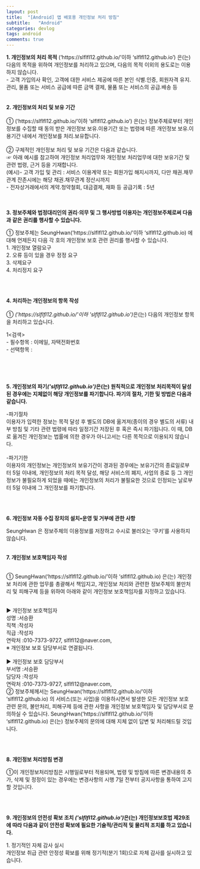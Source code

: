 ```yaml
---
layout: post
title:  "[Android] 앱 배포용 개인정보 처리 방침"
subtitle:   "Android"
categories: devlog
tags: android
comments: true
---
```


<p><strong>1. 개인정보의 처리 목적</strong> <SeungHwan>(‘https://slflfl12.github.io/’이하 ‘slflfl12.github.io’) 은(는) 다음의 목적을 위하여 개인정보를 처리하고 있으며, 다음의 목적 이외의 용도로는 이용하지 않습니다.</br> - 고객 가입의사 확인, 고객에 대한 서비스 제공에 따른 본인 식별.인증, 회원자격 유지.관리, 물품 또는 서비스 공급에 따른 금액 결제, 물품 또는 서비스의 공급.배송 등</br></br></br><strong>2. 개인정보의 처리 및 보유 기간</strong></br></br>① <SeungHwan>(‘https://slflfl12.github.io/’이하 ‘slflfl12.github.io’) 은(는) 정보주체로부터 개인정보를 수집할 때 동의 받은 개인정보 보유․이용기간 또는 법령에 따른 개인정보 보유․이용기간 내에서 개인정보를 처리․보유합니다.</br></br>② 구체적인 개인정보 처리 및 보유 기간은 다음과 같습니다.</br>☞ 아래 예시를 참고하여 개인정보 처리업무와  개인정보 처리업무에 대한 보유기간 및 관련 법령, 근거 등을 기재합니다.</br>(예시)- 고객 가입 및 관리 : 서비스 이용계약 또는 회원가입 해지시까지, 다만 채권․채무관계 잔존시에는 해당 채권․채무관계 정산시까지</br>- 전자상거래에서의 계약․청약철회, 대금결제, 재화 등 공급기록 : 5년 </br></br></br>

<p class="lh6 bs4"><strong>3. 정보주체와 법정대리인의 권리·의무 및 그 행사방법 이용자는 개인정보주체로써 다음과 같은 권리를 행사할 수 있습니다.</strong></p><p class="ls2">① 정보주체는 SeungHwan(‘https://slflfl12.github.io/’이하 ‘slflfl12.github.io) 에 대해 언제든지 다음 각 호의 개인정보 보호 관련 권리를 행사할 수 있습니다.</br>1. 개인정보 열람요구</br> 2. 오류 등이 있을 경우 정정 요구</br> 3. 삭제요구</br> 4. 처리정지 요구</p></br></br><p class='lh6 bs4'><strong>4. 처리하는 개인정보의 항목 작성 </strong></br></br> ① <em class="emphasis"><SeungHwan>('https://slflfl12.github.io/'이하  'slflfl12.github.io')</em>은(는) 다음의 개인정보 항목을 처리하고 있습니다.</p><p class='ls2'>1<검색></br>- 필수항목 : 이메일, 자택전화번호</br>- 선택항목 : </p></br></br></br><p class='lh6 bs4'><strong>5. 개인정보의 파기<em class="emphasis"><SeungHwan>('slflfl12.github.io')</em>은(는) 원칙적으로 개인정보 처리목적이 달성된 경우에는 지체없이 해당 개인정보를 파기합니다. 파기의 절차, 기한 및 방법은 다음과 같습니다.</strong></p><p class='ls2'>-파기절차</br>이용자가 입력한 정보는 목적 달성 후 별도의 DB에 옮겨져(종이의 경우 별도의 서류) 내부 방침 및 기타 관련 법령에 따라 일정기간 저장된 후 혹은 즉시 파기됩니다. 이 때, DB로 옮겨진 개인정보는 법률에 의한 경우가 아니고서는 다른 목적으로 이용되지 않습니다.</br></br>-파기기한</br>이용자의 개인정보는 개인정보의 보유기간이 경과된 경우에는 보유기간의 종료일로부터 5일 이내에, 개인정보의 처리 목적 달성, 해당 서비스의 폐지, 사업의 종료 등 그 개인정보가 불필요하게 되었을 때에는 개인정보의 처리가 불필요한 것으로 인정되는 날로부터 5일 이내에 그 개인정보를 파기합니다.</p><p class='ls2'></p></br></br><p class="lh6 bs4"><strong>6. 개인정보 자동 수집 장치의 설치•운영 및 거부에 관한 사항</strong></p><p class="ls2">SeungHwan 은 정보주체의 이용정보를 저장하고 수시로 불러오는 ‘쿠키’를 사용하지 않습니다.</br></br><p class='lh6 bs4'><strong>7. 개인정보 보호책임자 작성 </strong></p><br/> ①  SeungHwan(‘https://slflfl12.github.io/’이하 ‘slflfl12.github.io) 은(는) 개인정보 처리에 관한 업무를 총괄해서 책임지고, 개인정보 처리와 관련한 정보주체의 불만처리 및 피해구제 등을 위하여 아래와 같이 개인정보 보호책임자를 지정하고 있습니다.<p class='ls2'><br/>▶ 개인정보 보호책임자 <br/>성명 :서승환<br/>직책 :작성자<br/>직급 :작성자<br/>연락처 :010-7373-9727, slflfl12@naver.com, <br/>※ 개인정보 보호 담당부서로 연결됩니다.<br/> <br/>▶ 개인정보 보호 담당부서<br/>부서명 :서승환<br/>담당자 :작성자<br/>연락처 :010-7373-9727, slflfl12@naver.com, <br/>② 정보주체께서는 SeungHwan(‘https://slflfl12.github.io/’이하 ‘slflfl12.github.io) 의 서비스(또는 사업)을 이용하시면서 발생한 모든 개인정보 보호 관련 문의, 불만처리, 피해구제 등에 관한 사항을 개인정보 보호책임자 및 담당부서로 문의하실 수 있습니다. SeungHwan(‘https://slflfl12.github.io/’이하 ‘slflfl12.github.io) 은(는) 정보주체의 문의에 대해 지체 없이 답변 및 처리해드릴 것입니다.</p></br></br><p class='lh6 bs4'><strong>8. 개인정보 처리방침 변경 </strong></p><p>①이 개인정보처리방침은 시행일로부터 적용되며, 법령 및 방침에 따른 변경내용의 추가, 삭제 및 정정이 있는 경우에는 변경사항의 시행 7일 전부터 공지사항을 통하여 고지할 것입니다.</p></br></br><p class='lh6 bs4'><strong>9. 개인정보의 안전성 확보 조치 <em class="emphasis"><SeungHwan>('slflfl12.github.io')</em>은(는) 개인정보보호법 제29조에 따라 다음과 같이 안전성 확보에 필요한 기술적/관리적 및 물리적 조치를 하고 있습니다.</strong></p><p class='ls2'>1. 정기적인 자체 감사 실시</br> 개인정보 취급 관련 안정성 확보를 위해 정기적(분기 1회)으로 자체 감사를 실시하고 있습니다.</br></br></p></p>